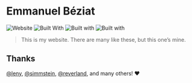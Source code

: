 # Emmanuel Béziat

![Website](https://img.shields.io/website-up-down-green-red/http/shields.io.svg?maxAge=2592000) ![Built With](https://img.shields.io/badge/built_with-vue.js-yellow.svg?style=flat
) ![Built with](https://img.shields.io/badge/built_with-stylus-yellow.svg?style=flat) ![Built with](https://img.shields.io/badge/built_with-webpack-yellow.svg?style=flat)

> This is my website. There are many like these, but this one’s mine.

## Thanks

[@leny](https://github.com/leny), [@simmstein](https://github.com/simmstein/), [@reverland](https://github.com/reverland), and many others! ♥
